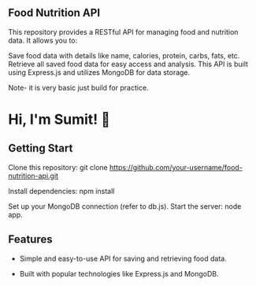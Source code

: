 
## Food Nutrition API

This repository provides a RESTful API for managing food and nutrition data. It allows you to:

Save food data with details like name, calories, protein, carbs, fats, etc.
Retrieve all saved food data for easy access and analysis.
This API is built using Express.js and utilizes MongoDB for data storage.

Note- it is very basic just build for practice. 



# Hi, I'm Sumit! 👋


## Getting Start

Clone this repository: git clone https://github.com/your-username/food-nutrition-api.git

Install dependencies: npm install

Set up your MongoDB connection (refer to db.js).
Start the server: node app.

## Features

- Simple and easy-to-use API for saving and retrieving food data.

- Built with popular technologies like Express.js and MongoDB.


